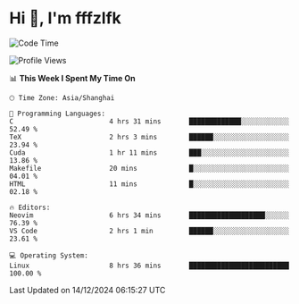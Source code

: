 # Hi 👋, I'm fffzlfk

<!--START_SECTION:waka-->
![Code Time](http://img.shields.io/badge/Code%20Time-997%20hrs%2035%20mins-blue)

![Profile Views](http://img.shields.io/badge/Profile%20Views-0-blue)

📊 **This Week I Spent My Time On** 

```text
🕑︎ Time Zone: Asia/Shanghai

💬 Programming Languages: 
C                        4 hrs 31 mins       █████████████░░░░░░░░░░░░   52.49 % 
TeX                      2 hrs 3 mins        ██████░░░░░░░░░░░░░░░░░░░   23.94 % 
Cuda                     1 hr 11 mins        ███░░░░░░░░░░░░░░░░░░░░░░   13.86 % 
Makefile                 20 mins             █░░░░░░░░░░░░░░░░░░░░░░░░   04.01 % 
HTML                     11 mins             █░░░░░░░░░░░░░░░░░░░░░░░░   02.18 % 

🔥 Editors: 
Neovim                   6 hrs 34 mins       ███████████████████░░░░░░   76.39 % 
VS Code                  2 hrs 1 min         ██████░░░░░░░░░░░░░░░░░░░   23.61 % 

💻 Operating System: 
Linux                    8 hrs 36 mins       █████████████████████████   100.00 % 
```


 Last Updated on 14/12/2024 06:15:27 UTC
<!--END_SECTION:waka-->
